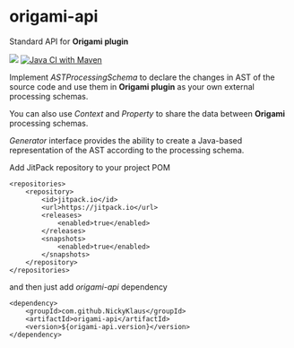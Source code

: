 # origami-api
Standard API for **Origami plugin**

[![](https://jitpack.io/v/NickyKlaus/origami-api.svg)](https://jitpack.io/#NickyKlaus/origami-api)
[![Java CI with Maven](https://github.com/NickyKlaus/origami-api/actions/workflows/maven.yml/badge.svg?branch=master)](https://github.com/NickyKlaus/origami-api/actions/workflows/maven.yml)

Implement *ASTProcessingSchema* to declare the changes in AST of the source code and use them in **Origami plugin** as your own external processing schemas.

You can also use *Context* and *Property* to share the data between **Origami** processing schemas.

*Generator* interface provides the ability to create a Java-based representation of the AST according to the processing schema. 

Add JitPack repository to your project POM 

```
<repositories>
    <repository>
        <id>jitpack.io</id>
        <url>https://jitpack.io</url>
        <releases>
            <enabled>true</enabled>
        </releases>
        <snapshots>
            <enabled>true</enabled>
        </snapshots>
    </repository>
</repositories>
```

and then just add *origami-api* dependency

```
<dependency>
    <groupId>com.github.NickyKlaus</groupId>
    <artifactId>origami-api</artifactId>
    <version>${origami-api.version}</version>
</dependency>
```

